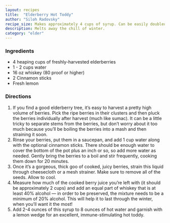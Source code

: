 ```yaml
---
layout: recipes
title:  "Elderberry Hot Toddy"
author: "Siloh Radovsky"
recipe_size: Makes approximately 4 cups of syrup. Can be easily doubled. 
description: Melts away the chill of winter.
category: "elder"
---
```

### Ingredients
- 4 heaping cups of freshly-harvested elderberries
- 1 - 2 cups water
- 16 oz whiskey (80 proof or higher)
- 2 Cinnamon sticks
- Fresh lemon

### Directions

1. If you find a good elderberry tree, it’s easy to harvest a pretty high volume of berries. Pick the ripe berries in their clusters and then pluck the berries individually after harvest (much like sumac). It can be a little tricky to separate stems from the berries, but don’t worry about it too much because you’ll be boiling the berries into a mash and then straining it soon. 
3. Rinse your berries, put them in a saucepan, and add 1 cup water along with the optional cinnamon sticks. There should be enough water to cover the bottom of the pot plus an inch or so, so add more water as needed. Gently bring the berries to a boil and stir frequently, cooking them down for 20 minutes.
4. Once it’s a gorgeous, thick goo of cooked, juicy berries, strain this liquid through cheesecloth or a mesh strainer. Make sure to remove all of the seeds. Allow to cool. 
5. Measure how much of the cooked berry juice you’re left with (it should be approximately 2 cups) and add an equal part of whiskey that is at least 40% alcohol — in order to be preserved, the mixture needs to be a minimum of 20% alcohol. This will help it to last through the winter, when you’ll want it the most!
6. Add 2-4 ounces of this syrup to 8 ounces of hot water and garnish with a lemon wedge for an excellent, immune-stimulating hot toddy.
